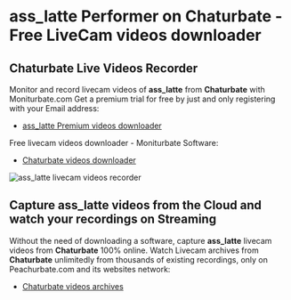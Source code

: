 # ass_latte Performer on Chaturbate - Free LiveCam videos downloader

## Chaturbate Live Videos Recorder

Monitor and record livecam videos of **ass_latte** from **Chaturbate** with Moniturbate.com
Get a premium trial for free by just and only registering with your Email address:
* [ass_latte Premium videos downloader](https://moniturbate.com/request-demo-licence-key.html)

Free livecam videos downloader - Moniturbate Software:
* [Chaturbate videos downloader](https://moniturbate.com/moniturbate-download-software.html)

![ass_latte livecam videos recorder](https://peachurnet.com/templates/moniturbate-software.png)


## Capture ass_latte videos from the Cloud and watch your recordings on Streaming

Without the need of downloading a software, capture **ass_latte** livecam videos from **Chaturbate** 100% online.
Watch Livecam archives from **Chaturbate** unlimitedly from thousands of existing recordings, only on Peachurbate.com and its websites network:
* [Chaturbate videos archives](https://peachurnet.com/)
